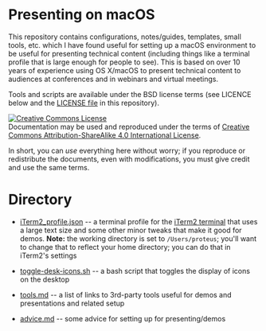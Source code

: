 # Presenting on macOS

This repository contains configurations, notes/guides, templates, small tools,
etc. which I have found useful for setting up a macOS environment to be useful
for presenting technical content (including things like a terminal profile
that is large enough for people to see). This is based on over 10 years of
experience using OS X/macOS to present technical content to audiences at conferences and in
webinars and virtual meetings.

Tools and scripts are available under the BSD license terms (see LICENCE below
and the [LICENSE file](LICENSE) in this repository).

<a rel="license" href="http://creativecommons.org/licenses/by-sa/4.0/"><img alt="Creative Commons License" style="border-width:0" src="https://i.creativecommons.org/l/by-sa/4.0/80x15.png" /></a><br />Documentation may be used and reproduced under the terms of <a rel="license" href="http://creativecommons.org/licenses/by-sa/4.0/">Creative Commons Attribution-ShareAlike 4.0 International License</a>.

In short, you can _use_ everything here without worry; if you reproduce or
redistribute the documents, even with modifications, you must give credit and
use the same terms.

# Directory

- [iTerm2_profile.json](iTerm2_profile.json) -- a terminal profile for the 
  [iTerm2 terminal](https://iterm2.com/) that uses a large text size and some
  other minor tweaks that make it good for demos. **Note:** the working
  directory is set to `/Users/proteus`; you'll want to change that to reflect
  your home directory; you can do that in iTerm2's settings

- [toggle-desk-icons.sh](toggle-desk-icons.sh) -- a bash script that toggles
  the display of icons on the desktop

- [tools.md](tools.md) -- a list of links to 3rd-party tools useful for demos
  and presentations and related setup

- [advice.md](advice.md) -- some advice for setting up for presenting/demos

